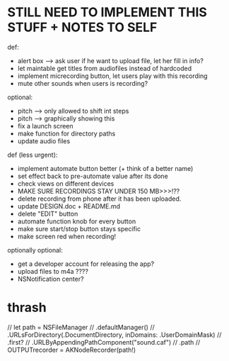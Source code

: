 # STILL NEED TO IMPLEMENT THIS STUFF + NOTES TO SELF

def:
 - alert box —> ask user if he want to upload file, let her fill in info?
 - let maintable get titles from audiofiles instead of hardcoded
 - implement micrecording button, let users play with this recording
 - mute other sounds when users is recording?

optional:
 - pitch —> only allowed to shift int steps
 - pitch —> graphically showing this
 - fix a launch screen
 - make function for directory paths
 - update audio files

def (less urgent):
 - implement automate button better (+ think of a better name)
 - set effect back to pre-automate value after its done
 - check views on different devices
 - MAKE SURE RECORDINGS STAY UNDER 150 MB>>>!??
 - delete recording from phone after it has been uploaded.
 - update DESIGN.doc + README.md
 - delete "EDIT" button
 - automate function knob for every button
 - make sure start/stop button stays specific
 - make screen red when recording!

optionally optional:
 - get a developer account for releasing the app?
 - upload files to m4a ????
 - NSNotification center?


# thrash

//        let path = NSFileManager
//            .defaultManager()
//            .URLsForDirectory(.DocumentDirectory, inDomains: .UserDomainMask)
//            .first?
//            .URLByAppendingPathComponent("sound.caf")
//            .path
//        OUTPUTrecorder = AKNodeRecorder(path!)
